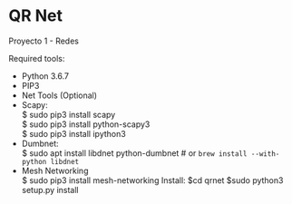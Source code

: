 # QR Net
Proyecto 1 - Redes  

Required tools:  
  - Python 3.6.7  
  - PIP3   
  - Net Tools (Optional)  
  - Scapy:   
  	$ sudo pip3 install scapy  
	$ sudo pip3 install python-scapy3  
	$ sudo pip3 install ipython3  
  - Dumbnet:  
    	$ sudo apt install libdnet python-dumbnet  # or `brew install --with-python libdnet`  
  - Mesh Networking  
    	$ sudo pip3 install mesh-networking 
Install:
	$cd qrnet
	$sudo python3 setup.py install
